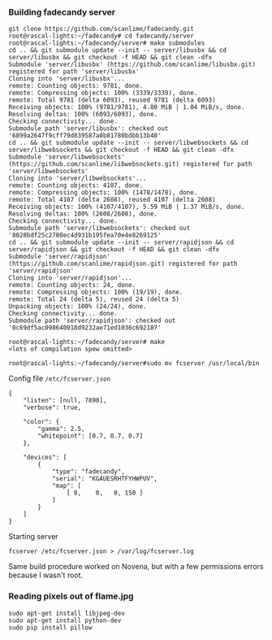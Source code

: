 ### Building fadecandy server ###

    git clone https://github.com/scanlime/fadecandy.git
    root@rascal-lights:~/fadecandy# cd fadecandy/server
    root@rascal-lights:~/fadecandy/server# make submodules
    cd .. && git submodule update --init -- server/libusbx && cd server/libusbx && git checkout -f HEAD && git clean -dfx
    Submodule 'server/libusbx' (https://github.com/scanlime/libusbx.git) registered for path 'server/libusbx'
    Cloning into 'server/libusbx'...
    remote: Counting objects: 9781, done.
    remote: Compressing objects: 100% (3339/3339), done.
    remote: Total 9781 (delta 6093), reused 9781 (delta 6093)
    Receiving objects: 100% (9781/9781), 4.80 MiB | 1.04 MiB/s, done.
    Resolving deltas: 100% (6093/6093), done.
    Checking connectivity... done.
    Submodule path 'server/libusbx': checked out '6899a2647f9cff79d839587a0b81780bdbb13b40'
    cd .. && git submodule update --init -- server/libwebsockets && cd server/libwebsockets && git checkout -f HEAD && git clean -dfx
    Submodule 'server/libwebsockets' (https://github.com/scanlime/libwebsockets.git) registered for path 'server/libwebsockets'
    Cloning into 'server/libwebsockets'...
    remote: Counting objects: 4107, done.
    remote: Compressing objects: 100% (1478/1478), done.
    remote: Total 4107 (delta 2608), reused 4107 (delta 2608)
    Receiving objects: 100% (4107/4107), 5.59 MiB | 1.37 MiB/s, done.
    Resolving deltas: 100% (2608/2608), done.
    Checking connectivity... done.
    Submodule path 'server/libwebsockets': checked out '8028bdf25c2780ec4d931b195fea70e4e8269125'
    cd .. && git submodule update --init -- server/rapidjson && cd server/rapidjson && git checkout -f HEAD && git clean -dfx
    Submodule 'server/rapidjson' (https://github.com/scanlime/rapidjson.git) registered for path 'server/rapidjson'
    Cloning into 'server/rapidjson'...
    remote: Counting objects: 24, done.
    remote: Compressing objects: 100% (19/19), done.
    remote: Total 24 (delta 5), reused 24 (delta 5)
    Unpacking objects: 100% (24/24), done.
    Checking connectivity... done.
    Submodule path 'server/rapidjson': checked out '0c69df5ac098640018d9232ae71ed1036c692187'
    
    root@rascal-lights:~/fadecandy/server# make
    <lots of compilation spew omitted>

    root@rascal-lights:~/fadecandy/server#sudo mv fcserver /usr/local/bin

Config file `/etc/fcserver.json`

    {
    	"listen": [null, 7890],
    	"verbose": true,
    
    	"color": {
    		"gamma": 2.5,
    		"whitepoint": [0.7, 0.7, 0.7]
    	},
    
    	"devices": [
    		{
    			"type": "fadecandy",
    			"serial": "KGAUESRHTFYHWPUV",
    			"map": [
    				[ 0,    0,   0, 150 ]
    			]
    		}
    	]
    }

Starting server

    fcserver /etc/fcserver.json > /var/log/fcserver.log

Same build procedure worked on Novena, but with a few permissions errors because I wasn't root.

### Reading pixels out of flame.jpg ###

    sudo apt-get install libjpeg-dev
    sudo apt-get install python-dev
    sudo pip install pillow
